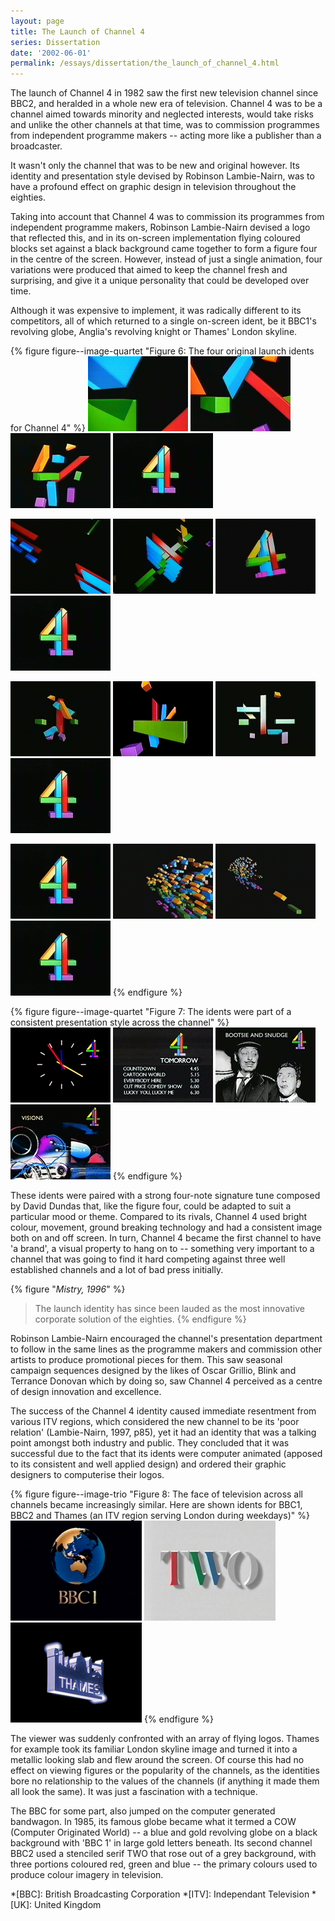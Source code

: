 ```yaml
---
layout: page
title: The Launch of Channel 4
series: Dissertation
date: '2002-06-01'
permalink: /essays/dissertation/the_launch_of_channel_4.html
---
```

The launch of Channel 4 in 1982 saw the first new television channel since BBC2, and heralded in a whole new era of television. Channel 4 was to be a channel aimed towards minority and neglected interests, would take risks and unlike the other channels at that time, was to commission programmes from independent programme makers -- acting more like a publisher than a broadcaster.

It wasn't only the channel that was to be new and original however. Its identity and presentation style devised by Robinson Lambie-Nairn, was to have a profound effect on graphic design in television throughout the eighties.

Taking into account that Channel 4 was to commission its programmes from independent programme makers, Robinson Lambie-Nairn devised a logo that reflected this, and in its on-screen implementation flying coloured blocks set against a black background came together to form a figure four in the centre of the screen. However, instead of just a single animation, four variations were produced that aimed to keep the channel fresh and surprising, and give it a unique personality that could be developed over time.

Although it was expensive to implement, it was radically different to its competitors, all of which returned to a single on-screen ident, be it BBC1's revolving globe, Anglia's revolving knight or Thames' London skyline.

{% figure figure--image-quartet "Figure 6: The four original launch idents for Channel 4" %}
![Channel 4 launch ident 1](/assets/images/essays/dissertation/figure-6a.png)
![Channel 4 launch ident 1](/assets/images/essays/dissertation/figure-6b.png)
![Channel 4 launch ident 1](/assets/images/essays/dissertation/figure-6c.png)
![Channel 4 launch ident 1](/assets/images/essays/dissertation/figure-6d.png)

![Channel 4 launch ident 2](/assets/images/essays/dissertation/figure-6e.png)
![Channel 4 launch ident 2](/assets/images/essays/dissertation/figure-6f.png)
![Channel 4 launch ident 2](/assets/images/essays/dissertation/figure-6g.png)
![Channel 4 launch ident 2](/assets/images/essays/dissertation/figure-6d.png)

![Channel 4 launch ident 3](/assets/images/essays/dissertation/figure-6h.png)
![Channel 4 launch ident 3](/assets/images/essays/dissertation/figure-6i.png)
![Channel 4 launch ident 3](/assets/images/essays/dissertation/figure-6j.png)
![Channel 4 launch ident 3](/assets/images/essays/dissertation/figure-6d.png)

![Channel 4 launch ident 4](/assets/images/essays/dissertation/figure-6d.png)
![Channel 4 launch ident 4](/assets/images/essays/dissertation/figure-6k.png)
![Channel 4 launch ident 4](/assets/images/essays/dissertation/figure-6l.png)
![Channel 4 launch ident 4](/assets/images/essays/dissertation/figure-6d.png)
{% endfigure %}

{% figure figure--image-quartet "Figure 7: The idents were part of a consistent presentation style across the channel" %}
![Channel 4 clock](/assets/images/essays/dissertation/figure-7a.png)
![Channel 4 programme menu](/assets/images/essays/dissertation/figure-7b.png)
![Channel 4 promotion slide](/assets/images/essays/dissertation/figure-7c.png)
![Channel 4 promotion slide](/assets/images/essays/dissertation/figure-7d.png)
{% endfigure %}

These idents were paired with a strong four-note signature tune composed by David Dundas that, like the figure four, could be adapted to suit a particular mood or theme. Compared to its rivals, Channel 4 used bright colour, movement, ground breaking technology and had a consistent image both on and off screen. In turn, Channel 4 became the first channel to have 'a brand', a visual property to hang on to -- something very important to a channel that was going to find it hard competing against three well established channels and a lot of bad press initially.

{% figure "<cite>Mistry, 1996</cite>" %}
> The launch identity has since been lauded as the most innovative corporate solution of the eighties.
{% endfigure %}

Robinson Lambie-Nairn encouraged the channel's presentation department to follow in the same lines as the programme makers and commission other artists to produce promotional pieces for them. This saw seasonal campaign sequences designed by the likes of Oscar Grillio, Blink and Terrance Donovan which by doing so, saw Channel 4 perceived as a centre of design innovation and excellence.

The success of the Channel 4 identity caused immediate resentment from various ITV regions, which considered the new channel to be its 'poor relation' (Lambie-Nairn, 1997, p85), yet it had an identity that was a talking point amongst both industry and public. They concluded that it was successful due to the fact that its idents were computer animated (apposed to its consistent and well applied design) and ordered their graphic designers to computerise their logos.

{% figure figure--image-trio "Figure 8: The face of television across all channels became increasingly similar. Here are shown idents for BBC1, BBC2 and Thames (an ITV region serving London during weekdays)" %}
![BBC One ident, 1985](/assets/images/essays/dissertation/figure-8a.png)
![BBC Two ident, 1986](/assets/images/essays/dissertation/figure-8b.png)
![Thames Television ident](/assets/images/essays/dissertation/figure-8c.png)
{% endfigure %}

The viewer was suddenly confronted with an array of flying logos. Thames for example took its familiar London skyline image and turned it into a metallic looking slab and flew around the screen. Of course this had no effect on viewing figures or the popularity of the channels, as the identities bore no relationship to the values of the channels (if anything it made them all look the same). It was just a fascination with a technique.

The BBC for some part, also jumped on the computer generated bandwagon. In 1985, its famous globe became what it termed a COW (Computer Originated World) -- a blue and gold revolving globe on a black background with 'BBC 1' in large gold letters beneath. Its second channel BBC2 used a stenciled serif TWO that rose out of a grey background, with three portions coloured red, green and blue -- the primary colours used to produce colour imagery in television.

*[BBC]: British Broadcasting Corporation
*[ITV]: Independant Television
*[UK]: United Kingdom
